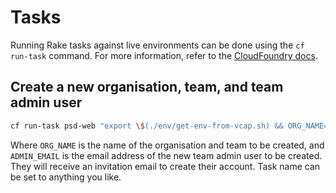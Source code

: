 # Tasks

Running Rake tasks against live environments can be done using the `cf run-task` command. For more information, refer to the [CloudFoundry docs](https://docs.cloudfoundry.org/devguide/using-tasks.html).

## Create a new organisation, team, and team admin user

```bash
cf run-task psd-web "export \$(./env/get-env-from-vcap.sh) && ORG_NAME=<name> ADMIN_EMAIL=<email address> bin/rake organisation:create" --name <task name>
```

Where `ORG_NAME` is the name of the organisation and team to be created, and `ADMIN_EMAIL` is the email address of the new team admin user to be created. They will receive an invitation email to create their account. Task name can be set to anything you like.
